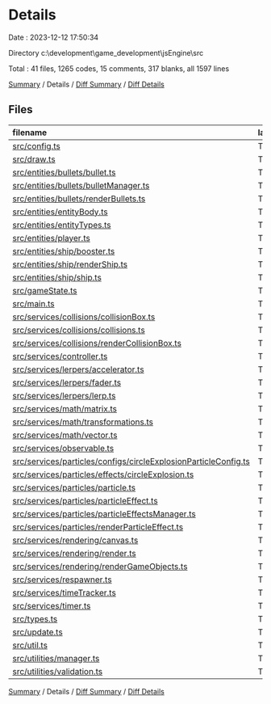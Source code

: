 # Details

Date : 2023-12-12 17:50:34

Directory c:\\development\\game_development\\jsEngine\\src

Total : 41 files,  1265 codes, 15 comments, 317 blanks, all 1597 lines

[Summary](results.md) / Details / [Diff Summary](diff.md) / [Diff Details](diff-details.md)

## Files
| filename | language | code | comment | blank | total |
| :--- | :--- | ---: | ---: | ---: | ---: |
| [src/config.ts](/src/config.ts) | TypeScript | 1 | 0 | 0 | 1 |
| [src/draw.ts](/src/draw.ts) | TypeScript | 6 | 0 | 1 | 7 |
| [src/entities/bullets/bullet.ts](/src/entities/bullets/bullet.ts) | TypeScript | 65 | 1 | 16 | 82 |
| [src/entities/bullets/bulletManager.ts](/src/entities/bullets/bulletManager.ts) | TypeScript | 48 | 1 | 16 | 65 |
| [src/entities/bullets/renderBullets.ts](/src/entities/bullets/renderBullets.ts) | TypeScript | 9 | 0 | 2 | 11 |
| [src/entities/entityBody.ts](/src/entities/entityBody.ts) | TypeScript | 82 | 1 | 27 | 110 |
| [src/entities/entityTypes.ts](/src/entities/entityTypes.ts) | TypeScript | 4 | 0 | 0 | 4 |
| [src/entities/player.ts](/src/entities/player.ts) | TypeScript | 59 | 0 | 11 | 70 |
| [src/entities/ship/booster.ts](/src/entities/ship/booster.ts) | TypeScript | 46 | 0 | 7 | 53 |
| [src/entities/ship/renderShip.ts](/src/entities/ship/renderShip.ts) | TypeScript | 23 | 0 | 6 | 29 |
| [src/entities/ship/ship.ts](/src/entities/ship/ship.ts) | TypeScript | 129 | 3 | 30 | 162 |
| [src/gameState.ts](/src/gameState.ts) | TypeScript | 25 | 0 | 4 | 29 |
| [src/main.ts](/src/main.ts) | TypeScript | 19 | 0 | 7 | 26 |
| [src/services/collisions/collisionBox.ts](/src/services/collisions/collisionBox.ts) | TypeScript | 28 | 0 | 8 | 36 |
| [src/services/collisions/collisions.ts](/src/services/collisions/collisions.ts) | TypeScript | 20 | 0 | 4 | 24 |
| [src/services/collisions/renderCollisionBox.ts](/src/services/collisions/renderCollisionBox.ts) | TypeScript | 5 | 0 | 1 | 6 |
| [src/services/controller.ts](/src/services/controller.ts) | TypeScript | 16 | 0 | 2 | 18 |
| [src/services/lerpers/accelerator.ts](/src/services/lerpers/accelerator.ts) | TypeScript | 48 | 0 | 9 | 57 |
| [src/services/lerpers/fader.ts](/src/services/lerpers/fader.ts) | TypeScript | 35 | 0 | 11 | 46 |
| [src/services/lerpers/lerp.ts](/src/services/lerpers/lerp.ts) | TypeScript | 33 | 0 | 6 | 39 |
| [src/services/math/matrix.ts](/src/services/math/matrix.ts) | TypeScript | 42 | 0 | 10 | 52 |
| [src/services/math/transformations.ts](/src/services/math/transformations.ts) | TypeScript | 8 | 0 | 2 | 10 |
| [src/services/math/vector.ts](/src/services/math/vector.ts) | TypeScript | 36 | 0 | 10 | 46 |
| [src/services/observable.ts](/src/services/observable.ts) | TypeScript | 16 | 0 | 5 | 21 |
| [src/services/particles/configs/circleExplosionParticleConfig.ts](/src/services/particles/configs/circleExplosionParticleConfig.ts) | TypeScript | 27 | 0 | 4 | 31 |
| [src/services/particles/effects/circleExplosion.ts](/src/services/particles/effects/circleExplosion.ts) | TypeScript | 42 | 1 | 16 | 59 |
| [src/services/particles/particle.ts](/src/services/particles/particle.ts) | TypeScript | 54 | 1 | 14 | 69 |
| [src/services/particles/particleEffect.ts](/src/services/particles/particleEffect.ts) | TypeScript | 20 | 0 | 6 | 26 |
| [src/services/particles/particleEffectsManager.ts](/src/services/particles/particleEffectsManager.ts) | TypeScript | 40 | 0 | 11 | 51 |
| [src/services/particles/renderParticleEffect.ts](/src/services/particles/renderParticleEffect.ts) | TypeScript | 23 | 0 | 6 | 29 |
| [src/services/rendering/canvas.ts](/src/services/rendering/canvas.ts) | TypeScript | 71 | 2 | 24 | 97 |
| [src/services/rendering/render.ts](/src/services/rendering/render.ts) | TypeScript | 33 | 0 | 7 | 40 |
| [src/services/rendering/renderGameObjects.ts](/src/services/rendering/renderGameObjects.ts) | TypeScript | 15 | 0 | 2 | 17 |
| [src/services/respawner.ts](/src/services/respawner.ts) | TypeScript | 35 | 1 | 11 | 47 |
| [src/services/timeTracker.ts](/src/services/timeTracker.ts) | TypeScript | 22 | 1 | 5 | 28 |
| [src/services/timer.ts](/src/services/timer.ts) | TypeScript | 36 | 0 | 5 | 41 |
| [src/types.ts](/src/types.ts) | TypeScript | 9 | 0 | 3 | 12 |
| [src/update.ts](/src/update.ts) | TypeScript | 5 | 3 | 1 | 9 |
| [src/util.ts](/src/util.ts) | TypeScript | 4 | 0 | 1 | 5 |
| [src/utilities/manager.ts](/src/utilities/manager.ts) | TypeScript | 19 | 0 | 5 | 24 |
| [src/utilities/validation.ts](/src/utilities/validation.ts) | TypeScript | 7 | 0 | 1 | 8 |

[Summary](results.md) / Details / [Diff Summary](diff.md) / [Diff Details](diff-details.md)
